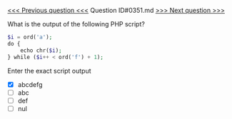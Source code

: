 [<<< Previous question <<<](0350.md)  Question ID#0351.md  [>>> Next question >>>](0352.md) 

What is the output of the following PHP script?

```php
$i = ord('a');
do {
    echo chr($i);
} while ($i++ < ord('f') + 1);
```
Enter the exact script output

- [x] abcdefg
- [ ] abc
- [ ] def
- [ ] nul
